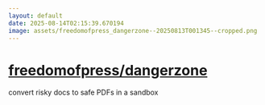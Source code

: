 ```yaml
---
layout: default
date: 2025-08-14T02:15:39.670194
image: assets/freedomofpress_dangerzone--20250813T001345--cropped.png
---
```


# [freedomofpress/dangerzone](https://github.com/freedomofpress/dangerzone)

convert risky docs to safe PDFs in a sandbox
